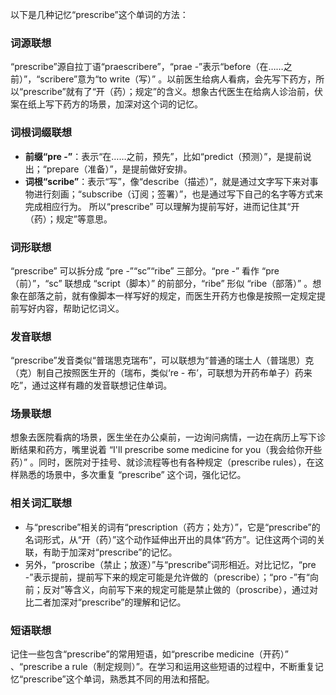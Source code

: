 以下是几种记忆“prescribe”这个单词的方法：

### 词源联想
“prescribe”源自拉丁语“praescribere”，“prae -”表示“before（在……之前）”，“scribere”意为“to write（写）” 。以前医生给病人看病，会先写下药方，所以“prescribe”就有了“开（药）；规定”的含义。想象古代医生在给病人诊治前，伏案在纸上写下药方的场景，加深对这个词的记忆。

### 词根词缀联想
- **前缀“pre -”**：表示“在……之前，预先”，比如“predict（预测）”，是提前说出；“prepare（准备）”，是提前做好安排。
- **词根“scribe”**：表示“写”，像“describe（描述）”，就是通过文字写下来对事物进行刻画；“subscribe（订阅；签署）”，也是通过写下自己的名字等方式来完成相应行为。 所以“prescribe” 可以理解为提前写好，进而记住其“开（药）；规定”等意思。

### 词形联想
“prescribe” 可以拆分成 “pre -”“sc”“ribe” 三部分。“pre -” 看作 “pre（前）”，“sc” 联想成 “script（脚本）” 的前部分，“ribe” 形似 “ribe（部落）” 。想象在部落之前，就有像脚本一样写好的规定，而医生开药方也像是按照一定规定提前写好内容，帮助记忆词义。 

### 发音联想
“prescribe”发音类似“普瑞思克瑞布”，可以联想为“普通的瑞士人（普瑞思）克（克）制自己按照医生开的（瑞布，类似‘re - 布’，可联想为开药布单子）药来吃”，通过这样有趣的发音联想记住单词。

### 场景联想
想象去医院看病的场景，医生坐在办公桌前，一边询问病情，一边在病历上写下诊断结果和药方，嘴里说着 “I'll prescribe some medicine for you（我会给你开些药）” 。同时，医院对于挂号、就诊流程等也有各种规定（prescribe rules），在这样熟悉的场景中，多次重复 “prescribe” 这个词，强化记忆。

### 相关词汇联想
- 与“prescribe”相关的词有“prescription（药方；处方）”，它是“prescribe”的名词形式，从“开（药）”这个动作延伸出开出的具体“药方”。记住这两个词的关联，有助于加深对“prescribe”的记忆。
 - 另外，“proscribe（禁止；放逐）”与“prescribe”词形相近。对比记忆，“pre -”表示提前，提前写下来的规定可能是允许做的（prescribe）；“pro -”有“向前；反对”等含义，向前写下来的规定可能是禁止做的（proscribe），通过对比二者加深对“prescribe”的理解和记忆。

### 短语联想
记住一些包含“prescribe”的常用短语，如“prescribe medicine（开药）” 、“prescribe a rule（制定规则）”。在学习和运用这些短语的过程中，不断重复记忆“prescribe”这个单词，熟悉其不同的用法和搭配。 